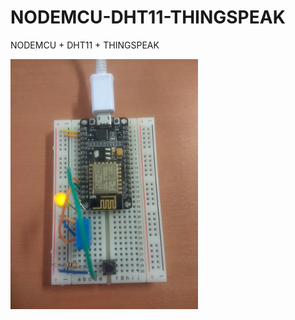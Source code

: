 # NODEMCU-DHT11-THINGSPEAK
NODEMCU + DHT11 + THINGSPEAK


![Alt text](img/imagen1.png?raw=true "Title")
